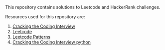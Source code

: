 This repository contains solutions to Leetcode and HackerRank challenges.

Resources used for this repository are:

1. [Cracking the Coding Interview](https://www.crackingthecodinginterview.com/)
2. [Leetcode](https://leetcode.com)
3. [Leetcode Patterns](https://seanprashad.com/leetcode-patterns/)
4. [Cracking the Coding Interview python](https://github.com/careercup/CtCI-6th-Edition-Python)
